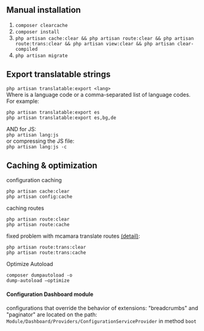 ## Manual installation
1. ```composer clearcache```
1. ```composer install```
1. ```php artisan cache:clear && php artisan route:clear && php artisan route:trans:clear && php artisan view:clear && php artisan clear-compiled```
1. ```php artisan migrate```

## Export translatable strings
```php artisan translatable:export <lang>``` \
Where <lang> is a language code or a comma-separated list of language codes.
For example: 
```
php artisan translatable:export es
php artisan translatable:export es,bg,de
```
AND for JS: \
```php artisan lang:js``` \
or compressing the JS file: \
```php artisan lang:js -c``` 

## Caching & optimization
configuration caching 
```
php artisan cache:clear
php artisan config:cache
```
caching routes 
```
php artisan route:clear
php artisan route:cache
```
fixed problem with mcamara translate routes [(detail)](https://github.com/czim/laravel-localization-route-cache): 
```
php artisan route:trans:clear
php artisan route:trans:cache
``` 

Optimize Autoload 
```
composer dumpautoload -o
dump-autoload –optimize
```

#### Configuration Dashboard module
configurations that override the behavior of extensions: "breadcrumbs" and "paginator" are located on the path: \
```Module/Dashboard/Providers/ConfigurationServiceProvider``` in method ```boot```
